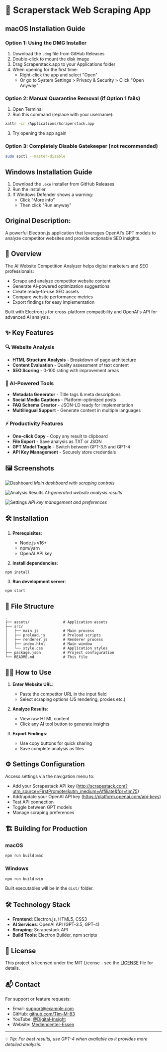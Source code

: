 # 🚀 Scraperstack Web Scraping App

## macOS Installation Guide

### Option 1: Using the DMG Installer
1. Download the `.dmg` file from GitHub Releases
2. Double-click to mount the disk image
3. Drag Scraperstack.app to your Applications folder
4. When opening for the first time:
   - Right-click the app and select "Open"
   - Or go to System Settings > Privacy & Security > Click "Open Anyway"

### Option 2: Manual Quarantine Removal (if Option 1 fails)
1. Open Terminal
2. Run this command (replace with your username):
```bash
xattr -cr /Applications/Scraperstack.app
```
3. Try opening the app again

### Option 3: Completely Disable Gatekeeper (not recommended)
```bash
sudo spctl --master-disable
```

## Windows Installation Guide

1. Download the `.exe` installer from GitHub Releases
2. Run the installer
3. If Windows Defender shows a warning:
   - Click "More info"
   - Then click "Run anyway"

## Original Description:


A powerful Electron.js application that leverages OpenAI's GPT models to analyze competitor websites and provide actionable SEO insights.

## 📖 Overview

The AI Website Competition Analyzer helps digital marketers and SEO professionals:
- Scrape and analyze competitor website content
- Generate AI-powered optimization suggestions
- Create ready-to-use SEO assets
- Compare website performance metrics
- Export findings for easy implementation

Built with Electron.js for cross-platform compatibility and OpenAI's API for advanced AI analysis.

## ✨ Key Features

### 🔍 Website Analysis
- **HTML Structure Analysis** - Breakdown of page architecture
- **Content Evaluation** - Quality assessment of text content
- **SEO Scoring** - 0-100 rating with improvement areas

### 🤖 AI-Powered Tools
- **Metadata Generator** - Title tags & meta descriptions
- **Social Media Captions** - Platform-optimized posts
- **FAQ Schema Creator** - JSON-LD ready for implementation
- **Multilingual Support** - Generate content in multiple languages

### ⚡ Productivity Features
- **One-click Copy** - Copy any result to clipboard
- **File Export** - Save analysis as TXT or JSON
- **GPT Model Toggle** - Switch between GPT-3.5 and GPT-4
- **API Key Management** - Securely store credentials

## 🖼️ Screenshots

![Dashboard](screenshots/dashboard.png)
*Main dashboard with scraping controls*

![Analysis Results](screenshots/analysis.png)
*AI-generated website analysis results*

![Settings](screenshots/settings.png)
*API key management and preferences*

## 🛠️ Installation

1. **Prerequisites**:
   - Node.js v16+
   - npm/yarn
   - OpenAI API key

2. **Install dependencies**:
```bash
npm install
```

3. **Run development server**:
```bash
npm start
```

## 📂 File Structure

```
.
├── assets/               # Application assets
├── src/
│   ├── main.js           # Main process
│   ├── preload.js        # Preload scripts
│   ├── renderer.js       # Renderer process
│   ├── index.html        # Main window
│   └── style.css         # Application styles
├── package.json          # Project configuration
└── README.md             # This file
```

## 🧑‍💻 How to Use

1. **Enter Website URL**:
   - Paste the competitor URL in the input field
   - Select scraping options (JS rendering, proxies etc.)

2. **Analyze Results**:
   - View raw HTML content
   - Click any AI tool button to generate insights

3. **Export Findings**:
   - Use copy buttons for quick sharing
   - Save complete analysis as files

## ⚙️ Settings Configuration

Access settings via the navigation menu to:
- Add your Scrapestack API key (http://scrapestack.com?utm_source=FirstPromoter&utm_medium=Affiliate&fpr=tim75)
- Add/update your OpenAI API key (https://platform.openai.com/api-keys)
- Test API connection
- Toggle between GPT models
- Manage scraping preferences

## 🏗️ Building for Production

### macOS
```bash
npm run build:mac
```

### Windows
```bash
npm run build:win
```

Built executables will be in the `dist/` folder.

## 🛠️ Technology Stack

- **Frontend**: Electron.js, HTML5, CSS3
- **AI Services**: OpenAI API (GPT-3.5, GPT-4)
- **Scraping**: Scrapestack API
- **Build Tools**: Electron Builder, npm scripts

## 📄 License

This project is licensed under the MIT License - see the [LICENSE](LICENSE) file for details.

## 📬 Contact

For support or feature requests:
- Email: support@example.com
- GitHub: [github.com/Tim-M-83](https://github.com/Tim-M-83/)
- YouTube: [@Digital-Insight](https://www.youtube.com/@Digital-Insight)
- Website: [Mediencenter-Essen](https://mediencenteressen.de/)

---

💡 *Tip: For best results, use GPT-4 when available as it provides more detailed analysis.*
